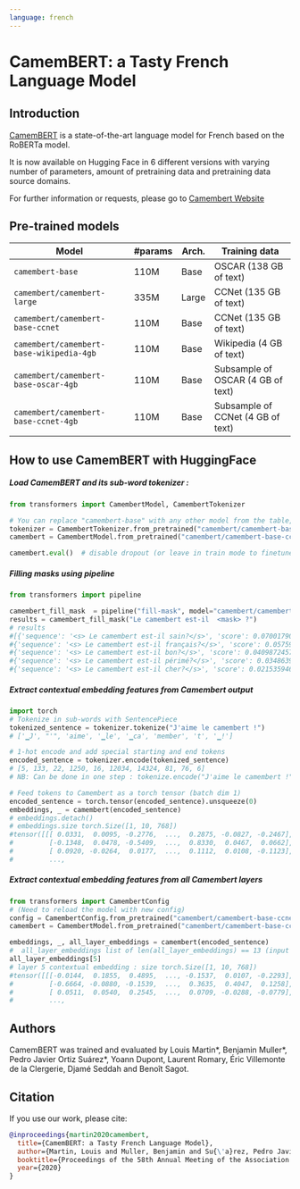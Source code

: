 ```yaml
---
language: french
---
```


# CamemBERT: a Tasty French Language Model

## Introduction

[CamemBERT](https://arxiv.org/abs/1911.03894) is a state-of-the-art language model for French based on the RoBERTa model. 

It is now available on Hugging Face in 6 different versions with varying number of parameters, amount of pretraining data and pretraining data source domains. 

For further information or requests, please go to [Camembert Website](https://camembert-model.fr/)

## Pre-trained models

| Model                          | #params                        | Arch. | Training data                     |
|--------------------------------|--------------------------------|-------|-----------------------------------|
| `camembert-base` | 110M   | Base  | OSCAR (138 GB of text)            |
| `camembert/camembert-large`              | 335M    | Large | CCNet (135 GB of text)            |
| `camembert/camembert-base-ccnet`         | 110M    | Base  | CCNet (135 GB of text)            |
| `camembert/camembert-base-wikipedia-4gb` | 110M    | Base  | Wikipedia (4 GB of text)          |
| `camembert/camembert-base-oscar-4gb`     | 110M    | Base  | Subsample of OSCAR (4 GB of text) |
| `camembert/camembert-base-ccnet-4gb`     | 110M    | Base  | Subsample of CCNet (4 GB of text) |

## How to use CamemBERT with HuggingFace

##### Load CamemBERT and its sub-word tokenizer :
```python
from transformers import CamembertModel, CamembertTokenizer

# You can replace "camembert-base" with any other model from the table, e.g. "camembert/camembert-large".
tokenizer = CamembertTokenizer.from_pretrained("camembert/camembert-base-ccnet-4gb")
camembert = CamembertModel.from_pretrained("camembert/camembert-base-ccnet-4gb")

camembert.eval()  # disable dropout (or leave in train mode to finetune)

```

##### Filling masks using pipeline 
```python
from transformers import pipeline 

camembert_fill_mask  = pipeline("fill-mask", model="camembert/camembert-base-ccnet-4gb", tokenizer="camembert/camembert-base-ccnet-4gb")
results = camembert_fill_mask("Le camembert est-il  <mask> ?")
# results
#[{'sequence': '<s> Le camembert est-il sain?</s>', 'score': 0.07001790404319763, 'token': 10286}, 
#{'sequence': '<s> Le camembert est-il français?</s>', 'score': 0.057594332844018936, 'token': 384}, 
#{'sequence': '<s> Le camembert est-il bon?</s>', 'score': 0.04098724573850632, 'token': 305}, 
#{'sequence': '<s> Le camembert est-il périmé?</s>', 'score': 0.03486393392086029, 'token': 30862}, 
#{'sequence': '<s> Le camembert est-il cher?</s>', 'score': 0.021535946056246758, 'token': 1604}]

```

##### Extract contextual embedding features from Camembert output 
```python
import torch
# Tokenize in sub-words with SentencePiece
tokenized_sentence = tokenizer.tokenize("J'aime le camembert !")
# ['▁J', "'", 'aime', '▁le', '▁ca', 'member', 't', '▁!'] 

# 1-hot encode and add special starting and end tokens 
encoded_sentence = tokenizer.encode(tokenized_sentence)
# [5, 133, 22, 1250, 16, 12034, 14324, 81, 76, 6]
# NB: Can be done in one step : tokenize.encode("J'aime le camembert !")

# Feed tokens to Camembert as a torch tensor (batch dim 1)
encoded_sentence = torch.tensor(encoded_sentence).unsqueeze(0)
embeddings, _ = camembert(encoded_sentence)
# embeddings.detach()
# embeddings.size torch.Size([1, 10, 768])
#tensor([[[ 0.0331,  0.0095, -0.2776,  ...,  0.2875, -0.0827, -0.2467],
#         [-0.1348,  0.0478, -0.5409,  ...,  0.8330,  0.0467,  0.0662],
#         [ 0.0920, -0.0264,  0.0177,  ...,  0.1112,  0.0108, -0.1123],
#         ...,
```

##### Extract contextual embedding features from all Camembert layers
```python
from transformers import CamembertConfig
# (Need to reload the model with new config)
config = CamembertConfig.from_pretrained("camembert/camembert-base-ccnet-4gb", output_hidden_states=True)
camembert = CamembertModel.from_pretrained("camembert/camembert-base-ccnet-4gb", config=config)

embeddings, _, all_layer_embeddings = camembert(encoded_sentence)
#  all_layer_embeddings list of len(all_layer_embeddings) == 13 (input embedding layer + 12 self attention layers)
all_layer_embeddings[5]
# layer 5 contextual embedding : size torch.Size([1, 10, 768])
#tensor([[[-0.0144,  0.1855,  0.4895,  ..., -0.1537,  0.0107, -0.2293],
#         [-0.6664, -0.0880, -0.1539,  ...,  0.3635,  0.4047,  0.1258],
#         [ 0.0511,  0.0540,  0.2545,  ...,  0.0709, -0.0288, -0.0779],
#         ...,
```


## Authors 

CamemBERT was trained and evaluated by Louis Martin\*, Benjamin Muller\*, Pedro Javier Ortiz Suárez\*, Yoann Dupont, Laurent Romary, Éric Villemonte de la Clergerie, Djamé Seddah and Benoît Sagot.


## Citation
If you use our work, please cite:

```bibtex
@inproceedings{martin2020camembert,
  title={CamemBERT: a Tasty French Language Model},
  author={Martin, Louis and Muller, Benjamin and Su{\'a}rez, Pedro Javier Ortiz and Dupont, Yoann and Romary, Laurent and de la Clergerie, {\'E}ric Villemonte and Seddah, Djam{\'e} and Sagot, Beno{\^\i}t},
  booktitle={Proceedings of the 58th Annual Meeting of the Association for Computational Linguistics},
  year={2020}
}
```

